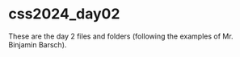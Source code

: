 # css2024_day02

These are the day 2 files and folders (following the examples of Mr. Binjamin Barsch).
